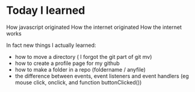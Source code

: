 # Today I learned

How javascript originated
How the internet originated
How the internet works

In fact new things I actually learned:   
- how to move a directory ( I forgot the git part of git mv)
- how to create a profile page for my github
- how to make a folder in a repo (foldername / anyfile)
- the difference between events, event listeners and event handlers (eg mouse click, onclick, and function buttonClicked())
